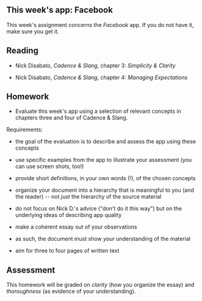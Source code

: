 ## This week's app: Facebook

This week's assignment concerns the *Facebook* app. If you do not have it, make
sure you get it.

## Reading

* Nick Disabato, *Cadence & Slang*, chapter 3: *Simplicity & Clarity*

* Nick Disabato, *Cadence & Slang*, chapter 4: *Managing Expectations*

## Homework

- Evaluate this week's app using a selection of relevant concepts in chapters three and four of Cadence & Slang.

Requirements:

- the goal of the evaluation is to describe and assess the app using these concepts

- use specific examples from the app to illustrate your assessment (you can use screen shots, too!)

- provide short definitions, in your own words (!), of the chosen concepts

- organize your document into a hierarchy that is meaningful to you (and the reader) -- not *just* the hierarchy of the source material

- do not focus on Nick D.'s advice ("don't do it this way") but on the underlying ideas of describing app quality

- make a coherent essay out of your observations

- as such, the document must show *your* understanding of the material

- aim for three to four pages of written text

## Assessment

This homework will be graded on *clarity* (how you organize the essay) and *thoroughness* (as evidence of your understanding).
